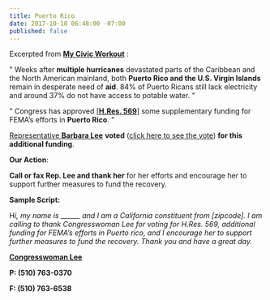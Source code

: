 ```yaml
---
title: Puerto Rico
date: 2017-10-18 06:48:00 -07:00
published: false
---
```


Excerpted from [**My Civic Workout**](https://www.mycivicworkout.com/) :

"   Weeks after **multiple hurricanes** devastated parts of the Caribbean and the North American mainland, both **Puerto Rico and the U.S. Virgin Islands** remain in desperate need of **aid**. 84% of Puerto Ricans still lack electricity and around 37% do not have access to potable water.   "

"   Congress has approved [[**H.Res. 569**](https://www.govtrack.us/congress/bills/115/hres569)] some supplementary funding for FEMA’s efforts in **Puerto Rico**.   "

[Representative **Barbara Lee**](https://lee.house.gov/) **voted** ([click here to see the vote](https://www.govtrack.us/congress/votes/115-2017/h566)) **for this additional funding**.

**Our Action**:
 
**Call or fax Rep. Lee and thank her** for her efforts and encourage her to support further measures to fund the recovery. 

**Sample Script:**

H*i, my name is ______ and I am a California constituent from [zipcode].  I am calling to thank Congresswoman Lee for voting for H.Res. 569, additional funding for FEMA’s efforts in Puerto rico, and I encourage her to support further measures to fund the recovery.  Thank you and have a great day.*  

[**Congresswoman Lee**](https://lee.house.gov/contact)

**P: (510) 763-0370**

**F: (510) 763-6538**



